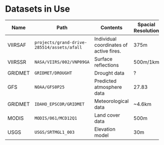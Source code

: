 # Datasets in Use

| Name   | Path                                       | Contents                                | Spacial Resolution | Temporal Resolution |
| ------ | --------                                   | ------                                  | ---|--- |
| VIIRSAF| `projects/grand-drive-285514/assets/afall` | Individual coordinates of active fires. | 375m | ? |
| VIIRSSR| `NASA/VIIRS/002/VNP09GA` | Surface reflections| 500m/1km  | 8 days |
| GRIDMET | `GRIDMET/DROUGHT` | Drought data | ? | ? |
| GFS | `NOAA/GFS0P25` | Predicted atmosphere data | 27.83 | 1/3/6 hours |
| GRIDMET | `IDAHO_EPSCOR/GRIDMET` | Meteorological data | ~4.6km | ? |
| MODIS | `MODIS/061/MCD12Q1` | Land cover data | 500m | ? |
| USGS| `USGS/SRTMGL1_003` | Elevation model | 30m | ? |


